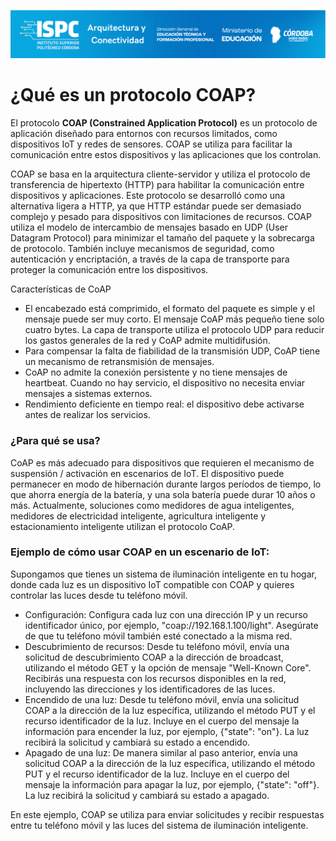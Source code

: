 ![Carátula](../../E%20assets/caratula.png)

# ¿Qué es un protocolo COAP?
El protocolo **COAP (Constrained Application Protocol)** es un protocolo de aplicación
diseñado para entornos con recursos limitados, como dispositivos IoT y redes de
sensores. COAP se utiliza para facilitar la comunicación entre estos dispositivos y las
aplicaciones que los controlan.

COAP se basa en la arquitectura cliente-servidor y utiliza el protocolo de transferencia de
hipertexto (HTTP) para habilitar la comunicación entre dispositivos y aplicaciones. Este
protocolo se desarrolló como una alternativa ligera a HTTP, ya que HTTP estándar puede ser
demasiado complejo y pesado para dispositivos con limitaciones de recursos. COAP utiliza el
modelo de intercambio de mensajes basado en UDP (User Datagram Protocol) para
minimizar el tamaño del paquete y la sobrecarga de protocolo. También incluye mecanismos
de seguridad, como autenticación y encriptación, a través de la capa de transporte para
proteger la comunicación entre los dispositivos.

Características de CoAP
- El encabezado está comprimido, el formato del paquete es simple y el mensaje
puede ser muy corto. El mensaje CoAP más pequeño tiene solo cuatro bytes.
La capa de transporte utiliza el protocolo UDP para reducir los gastos
generales de la red y CoAP admite multidifusión.
- Para compensar la falta de fiabilidad de la transmisión UDP, CoAP tiene un
mecanismo de retransmisión de mensajes.
- CoAP no admite la conexión persistente y no tiene mensajes de heartbeat.
Cuando no hay servicio, el dispositivo no necesita enviar mensajes a sistemas
externos.
- Rendimiento deficiente en tiempo real: el dispositivo debe activarse antes de
realizar los servicios.

### ¿Para qué se usa? 
CoAP es más adecuado para dispositivos que requieren el mecanismo de suspensión /
activación en escenarios de IoT. El dispositivo puede permanecer en modo de hibernación
durante largos períodos de tiempo, lo que ahorra energía de la batería, y una sola batería puede durar 10 años o más. Actualmente, soluciones como medidores de agua inteligentes,
medidores de electricidad inteligente, agricultura inteligente y estacionamiento inteligente
utilizan el protocolo CoAP.

### Ejemplo de cómo usar COAP en un escenario de IoT:
Supongamos que tienes un sistema de iluminación inteligente en tu hogar, donde cada luz es
un dispositivo IoT compatible con COAP y quieres controlar las luces desde tu teléfono
móvil.
- Configuración:
Configura cada luz con una dirección IP y un recurso identificador único, por
ejemplo, "coap://192.168.1.100/light".
Asegúrate de que tu teléfono móvil también esté conectado a la misma red.
- Descubrimiento de recursos:
Desde tu teléfono móvil, envía una solicitud de descubrimiento COAP a la dirección
de broadcast, utilizando el método GET y la opción de mensaje "Well-Known Core".
Recibirás una respuesta con los recursos disponibles en la red, incluyendo las
direcciones y los identificadores de las luces.
- Encendido de una luz:
Desde tu teléfono móvil, envía una solicitud COAP a la dirección de la luz específica,
utilizando el método PUT y el recurso identificador de la luz.
Incluye en el cuerpo del mensaje la información para encender la luz, por ejemplo,
{"state": "on"}.
La luz recibirá la solicitud y cambiará su estado a encendido.
- Apagado de una luz:
De manera similar al paso anterior, envía una solicitud COAP a la dirección de la luz
específica, utilizando el método PUT y el recurso identificador de la luz.
Incluye en el cuerpo del mensaje la información para apagar la luz, por ejemplo,
{"state": "off"}.
La luz recibirá la solicitud y cambiará su estado a apagado.

En este ejemplo, COAP se utiliza para enviar solicitudes y recibir respuestas entre tu
teléfono móvil y las luces del sistema de iluminación inteligente.
